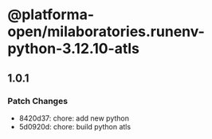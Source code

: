 # @platforma-open/milaboratories.runenv-python-3.12.10-atls

## 1.0.1

### Patch Changes

- 8420d37: chore: add new python
- 5d0920d: chore: build python atls
